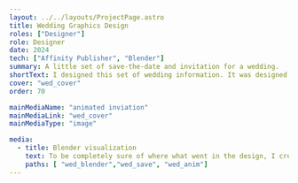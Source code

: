 ```yaml
---
layout: ../../layouts/ProjectPage.astro
title: Wedding Graphics Design
roles: ["Designer"]
role: Designer
date: 2024
tech: ["Affinity Publisher", "Blender"]
summary: A little set of save-the-date and invitation for a wedding.
shortText: I designed this set of wedding information. It was designed for printing. I used the clients own water color paintings to create a more personal touch. They also wanted a 2-fold z style pamplet for the invitation. That was a bit tricky to work with. I ended up visualizing it in BLender before printing. 
cover: "wed_cover"
order: 70

mainMediaName: "animated inviation"
mainMediaLink: "wed_cover"
mainMediaType: "image"

media:
  - title: Blender visualization
    text: To be completely sure of where what went in the design, I created a blender model that was uv-mapped to the invitation. This was a good way to communicate with the client exactly how it would look, without spending a lot of money on printer ink! It very closely resembles the final result as you can see.
    paths: [ "wed_blender","wed_save", "wed_anim"]
---
```

